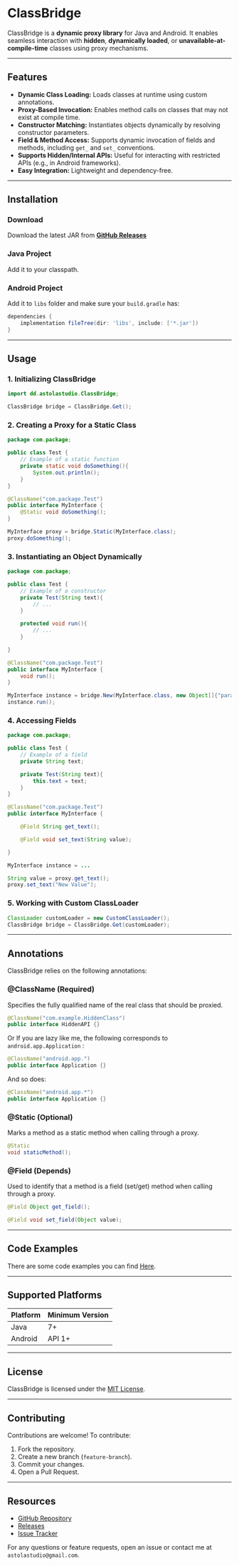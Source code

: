 # ClassBridge

ClassBridge is a **dynamic proxy library** for Java and Android. It enables seamless interaction with **hidden**, **dynamically loaded**, or **unavailable-at-compile-time** classes using proxy mechanisms.

---

## Features

- **Dynamic Class Loading:** Loads classes at runtime using custom annotations.
- **Proxy-Based Invocation:** Enables method calls on classes that may not exist at compile time.
- **Constructor Matching:** Instantiates objects dynamically by resolving constructor parameters.
- **Field & Method Access:** Supports dynamic invocation of fields and methods, including `get_` and `set_` conventions.
- **Supports Hidden/Internal APIs:** Useful for interacting with restricted APIs (e.g., in Android frameworks).
- **Easy Integration:** Lightweight and dependency-free.

---

## Installation

### Download

Download the latest JAR from **[GitHub Releases](https://github.com/astola-studio/ClassBridge/releases)**

### **Java Project**

Add it to your classpath.

### **Android Project**

Add it to `libs` folder and make sure your `build.gradle` has:

```gradle
dependencies {
    implementation fileTree(dir: 'libs', include: ['*.jar'])
}
```

---

## Usage

### **1. Initializing ClassBridge**

```java
import dd.astolastudio.ClassBridge;

ClassBridge bridge = ClassBridge.Get();
```

### **2. Creating a Proxy for a Static Class**

```java
package com.package;

public class Test {
    // Example of a static function
    private static void doSomething(){
        System.out.println();
    }
}

@ClassName("com.package.Test")
public interface MyInterface {
    @Static void doSomething();
}

MyInterface proxy = bridge.Static(MyInterface.class);
proxy.doSomething();
```

### **3. Instantiating an Object Dynamically**

```java
package com.package;

public class Test {
    // Example of a constructor
    private Test(String text){
        // ...
    }

    protected void run(){
        // ...
    }

}

@ClassName("com.package.Test")
public interface MyInterface {
    void run();
}

MyInterface instance = bridge.New(MyInterface.class, new Object[]{"param"});
instance.run();
```

### **4. Accessing Fields**

```java
package com.package;

public class Test {
    // Example of a field
    private String text;

    private Test(String text){
        this.text = text;
    }
}

@ClassName("com.package.Test")
public interface MyInterface {

    @Field String get_text();

    @Field void set_text(String value);

}

MyInterface instance = ...

String value = proxy.get_text();
proxy.set_text("New Value");
```

### **5. Working with Custom ClassLoader**

```java
ClassLoader customLoader = new CustomClassLoader();
ClassBridge bridge = ClassBridge.Get(customLoader);
```

---

## Annotations

ClassBridge relies on the following annotations:

### **@ClassName** (Required)

Specifies the fully qualified name of the real class that should be proxied.

```java
@ClassName("com.example.HiddenClass")
public interface HiddenAPI {}
```

Or If you are lazy like me, the following corresponds to `android.app.Application` :

```java
@ClassName("android.app.")
public interface Application {}
```

And so does:

```java
@ClassName("android.app.*")
public interface Application {}
```

### **@Static** (Optional)

Marks a method as a static method when calling through a proxy.

```java
@Static
void staticMethod();
```

### **@Field** (Depends)

Used to identify that a method is a field (set/get) method when calling through a proxy.

```java
@Field Object get_field();

@Field void set_field(Object value);
```

---

## Code Examples
There are some code examples you can find [Here](src/test/).

---

## Supported Platforms

| Platform | Minimum Version |
| -------- | --------------- |
| Java     | 7+              |
| Android  | API 1+         |

---

## License

ClassBridge is licensed under the [MIT License](LICENSE).

---

## Contributing

Contributions are welcome! To contribute:

1. Fork the repository.
2. Create a new branch (`feature-branch`).
3. Commit your changes.
4. Open a Pull Request.

---

## Resources

- [GitHub Repository](https://github.com/astola-studio/ClassBridge)
- [Releases](https://github.com/astola-studio/ClassBridge/releases)
- [Issue Tracker](https://github.com/astola-studio/ClassBridge/issues)

For any questions or feature requests, open an issue or contact me at `astolastudio@gmail.com`.
